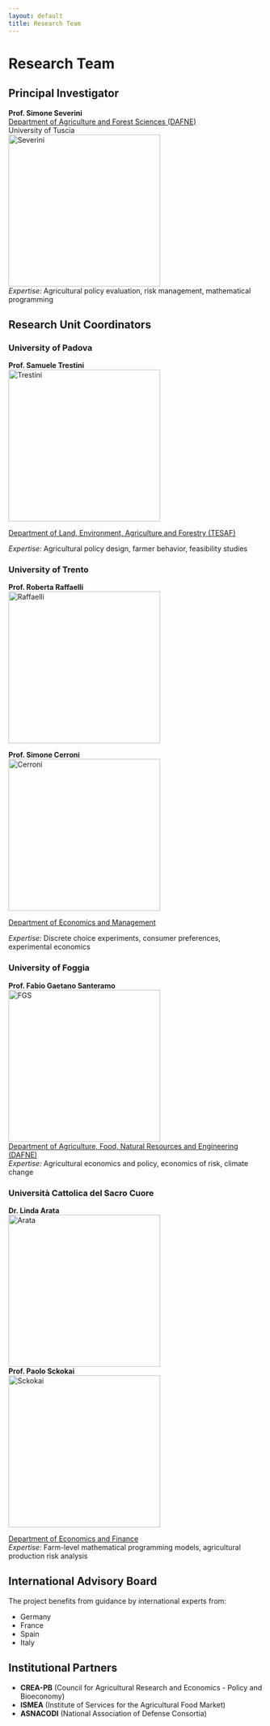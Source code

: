```yaml
---
layout: default
title: Research Team
---
```


# Research Team

## Principal Investigator

**Prof. Simone Severini**    
[Department of Agriculture and Forest Sciences (DAFNE)](https://www.unitus.it/en/departments/dafne/)    
University of Tuscia    
<img src="https://github.com/user-attachments/assets/0f42dc0a-fbd0-44a8-a9eb-eb4efa8ca560" alt="Severini" width="300" height="300">      
*Expertise:* Agricultural policy evaluation, risk management, mathematical programming

## Research Unit Coordinators

### University of Padova
**Prof. Samuele Trestini**  
<img src="https://github.com/user-attachments/assets/c5e310dd-068c-454e-ac60-61bafd0e6d51" alt="Trestini" width="300" height="300">    

[Department of Land, Environment, Agriculture and Forestry (TESAF)](https://alpinenetwork.org/en/dipartimento-territorio-e-sistemi-agroforestali-tesaf-universita-di-padova/#:~:text=The%20Department%20TESAF%20is%20a%20multidisciplinary%20structure%20acting,resources%2C%20mechanization%20in%20agriculture%20and%20forestry%20and%20phytopathology)  

*Expertise:* Agricultural policy design, farmer behavior, feasibility studies

### University of Trento
**Prof. Roberta Raffaelli**  
<img src="https://github.com/user-attachments/assets/fcb36d64-bd32-4458-aa11-618145778be5" alt="Raffaelli" width="300" height="300">   

**Prof. Simone Cerroni**    
<img src="https://github.com/user-attachments/assets/5ec19f3f-2204-4b91-be6a-64c552e83df2" alt="Cerroni" width="300" height="300">   

[Department of Economics and Management](https://www.economia.unitn.it/en)  
  
*Expertise:* Discrete choice experiments, consumer preferences, experimental economics

### University of Foggia
**Prof. Fabio Gaetano Santeramo**  
<img src="https://github.com/user-attachments/assets/c345a1fc-884a-4d8f-bf23-2497a88c5ef5" alt="FGS" width="300" height="300">    
[Department of Agriculture, Food, Natural Resources and Engineering (DAFNE)](https://www.agraria.unifg.it/en)  
*Expertise:* Agricultural economics and policy, economics of risk, climate change

### Università Cattolica del Sacro Cuore
**Dr. Linda Arata**  
 <img src="https://github.com/user-attachments/assets/41544120-4054-42b0-b0ac-ea3ff39104dc" alt="Arata" width="300" height="300">  
**Prof. Paolo Sckokai**  
<img src="https://github.com/user-attachments/assets/134068ef-6207-41ed-b76a-8f6b92e46648" alt="Sckokai" width="300" height="300">    


[Department of Economics and Finance](https://dipartimenti.unicatt.it/defin?rdeLocaleAttr=en)  
*Expertise:* Farm-level mathematical programming models, agricultural production risk analysis

## International Advisory Board

The project benefits from guidance by international experts from:
- Germany
- France  
- Spain
- Italy

## Institutional Partners

- **CREA-PB** (Council for Agricultural Research and Economics - Policy and Bioeconomy)
- **ISMEA** (Institute of Services for the Agricultural Food Market)
- **ASNACODI** (National Association of Defense Consortia)
